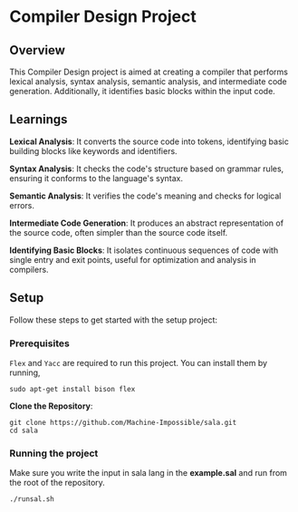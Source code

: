 # Compiler Design Project

## Overview

This Compiler Design project is aimed at creating a compiler that performs lexical analysis, syntax analysis, semantic analysis, and intermediate code generation. Additionally, it identifies basic blocks within the input code. 

## Learnings

**Lexical Analysis**: It converts the source code into tokens, identifying basic building blocks like keywords and identifiers.

**Syntax Analysis**: It checks the code's structure based on grammar rules, ensuring it conforms to the language's syntax.

**Semantic Analysis**: It verifies the code's meaning and checks for logical errors.

**Intermediate Code Generation**: It produces an abstract representation of the source code, often simpler than the source code itself.

**Identifying Basic Blocks**: It isolates continuous sequences of code with single entry and exit points, useful for optimization and analysis in compilers.


## Setup

Follow these steps to get started with the setup project:

### Prerequisites

``Flex`` and ``Yacc`` are required to run this project. You can install them by running,

```shell
sudo apt-get install bison flex
```

**Clone the Repository**:

```shell
git clone https://github.com/Machine-Impossible/sala.git
cd sala
```

### Running the project

Make sure you write the input in sala lang in the **example.sal** and run from the root of the repository.

```shell
./runsal.sh
```